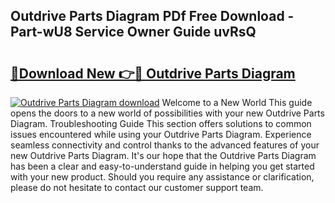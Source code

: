## Outdrive Parts Diagram PDf Free Download - Part-wU8 Service Owner Guide uvRsQ

# <h2><a href="http://dfpc9b1.blite.top/?on=Outdrive+Parts+Diagram">🔗Download New 👉🔴 Outdrive Parts Diagram</a></h2>

[![Outdrive Parts Diagram download](https://i.imgur.com/lujVjoI.png)](http://dfpc9b1.blite.top/?on=Outdrive+Parts+Diagram)
Welcome to a New World This guide opens the doors to a new world of possibilities with your new Outdrive Parts Diagram. Troubleshooting Guide This section offers solutions to common issues encountered while using your Outdrive Parts Diagram. Experience seamless connectivity and control thanks to the advanced features of your new Outdrive Parts Diagram. It's our hope that the Outdrive Parts Diagram has been a clear and easy-to-understand guide in helping you get started with your new product. Should you require any assistance or clarification, please do not hesitate to contact our customer support team.
